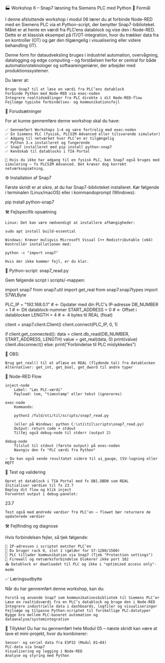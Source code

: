 🏭 Workshop 6 – Snap7 læsning fra Siemens PLC med Python
🎯 Formål

I denne afsluttende workshop i modul 06 lærer du at forbinde Node-RED med en Siemens PLC via et Python-script, der benytter Snap7-biblioteket. Målet er at hente en værdi fra PLC’ens datablock og vise den i Node-RED. Dette er et klassisk eksempel på IT/OT-integration, hvor du trækker data fra en kontroller (OT) og gør den tilgængelig i visualisering eller videre behandling (IT).

Denne form for dataudveksling bruges i industriel automation, overvågning, datalogging og edge computing – og forståelsen herfor er central for både automationsteknologer og softwareingeniører, der arbejder med produktionssystemer.

Du lærer at:

    Bruge Snap7 til at læse en værdi fra PLC’ens datablock
    Forbinde Python med Node-RED via exec-noden
    Integrere realtidsmålinger fra PLC direkte i dit Node-RED-flow
    Fejlsøge typiske forbindelses- og kommunikationsfejl

🧰 Forudsætninger

For at kunne gennemføre denne workshop skal du have:

    ✅ Gennemført Workshops 1–4 og være fortrolig med exec-noden
    ✅ En Siemens PLC (fysisk, PLCSIM Advanced eller tilsvarende simulator)
    ✅ Adgang til netværket hvor PLC’en er tilgængelig
    ✅ Python 3.x installeret og fungerende
    ✅ Snap7 installeret med pip install python-snap7
    ✅ Kendskab til datablocks i TIA Portal

    📌 Hvis du ikke har adgang til en fysisk PLC, kan Snap7 også bruges med simulering – fx PLCSIM Advanced. Det kræver dog korrekt netværksopsætning.

⚙️ Installation af Snap7

Første skridt er at sikre, at du har Snap7-biblioteket installeret. Kør følgende i terminalen (Linux/macOS) eller i kommandoprompt (Windows):

pip install python-snap7

🛠️ Fejlspecifik opsætning

    Linux: Det kan være nødvendigt at installere afhængigheder:

    sudo apt install build-essential

    Windows: Kræver muligvis Microsoft Visual C++ Redistributable (x64)
    Kontrollér installationen med:

    python -c "import snap7"

    Hvis der ikke kommer fejl, er du klar.

📝 Python-script: snap7_read.py

Gem følgende script i scripts/-mappen:

import snap7
from snap7.util import get_real
from snap7.snap7types import S7WLByte

PLC_IP = "192.168.0.1"  # <- Opdater med din PLC's IP-adresse
DB_NUMBER = 1            # <- Dit datablock-nummer
START_ADDRESS = 0        # <- Offset i datablocken
LENGTH = 4               # <- 4 bytes til REAL (float)

client = snap7.client.Client()
client.connect(PLC_IP, 0, 1)

if client.get_connected():
    data = client.db_read(DB_NUMBER, START_ADDRESS, LENGTH)
    value = get_real(data, 0)
    print(value)
    client.disconnect()
else:
    print("Forbindelse til PLC mislykkedes")

📌 OBS:

    Brug get_real() til at aflæse en REAL (flydende tal) fra datablocken
    Alternativer: get_int, get_bool, get_dword til andre typer

🔧 Node-RED Flow

    inject-node
        Label: "Læs PLC-værdi"
        Payload: tom, "timestamp" eller tekst (ignoreres)

    exec-node
        Kommando:

        python3 /fuld/sti/til/scripts/snap7_read.py

        (eller på Windows: python C:\sti\til\scripts\snap7_read.py)
        Output: return code + stdout
        Tilføj også debug-node til stderr (output 2)

    debug-node
        Tilslut til stdout (første output) på exec-noden
        Navngiv den fx "PLC værdi fra Python"

    💡 Du kan også sende resultatet videre til ui_gauge, CSV-logning eller MQTT

🧪 Test og validering

    Opret et datablock i TIA Portal med fx DB1.DBD0 som REAL
    Initialiser værdien til fx 23.7
    Deploy dit flow og klik inject
    Forventet output i debug-panelet:

23.7

    Test også med ændrede værdier fra PLC’en – flowet bør returnere de opdaterede værdier

🛠️ Fejlfinding og diagnose

Hvis forbindelsen fejler, så tjek følgende:

    📡 IP-adressen i scriptet matcher PLC’en
    🔁 Du bruger rack 0, slot 1 (gælder for S7-1200/1500)
    🔐 PLC tillader kommunikation via Snap7 (Tjek "Protection settings")
    🧱 Firewall og netværksforbindelse blokerer ikke port 102
    📥 Datablock er downloadet til PLC og ikke i "optimized access only"-mode

✅ Læringsudbytte

Når du har gennemført denne workshop, kan du:

    Forstå og anvende Snap7 som kommunikationsbibliotek til Siemens PLC’er
    Læse en realtidsværdi fra en PLC’s datablock og bruge den i Node-RED
    Integrere industrielle data i dashboards, logfiler og visualiseringer
    Fejlsøge og tilpasse Python-scriptet til forskellige PLC-datatyper
    Bygge bro mellem PLC-baseret automation og dataanalyse/systemintegration

🔁 Tillykke! Du har nu gennemført hele Modul 05 – næste skridt kan være at lave et mini-projekt, hvor du kombinerer:

    Sensor- og seriel data fra ESP32 (Modul 01–04)
    PLC-data via Snap7
    Visualisering og logging i Node-RED
    Analyse og styring med Python

